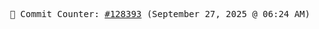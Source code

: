 <p align="center">
    <samp>
        📮 Commit Counter: <a href="https://github.com/Javascript-void0/Javascript-void0/commits/main">#128393</a> (September 27, 2025 @ 06:24 AM)
    </samp>
</p>